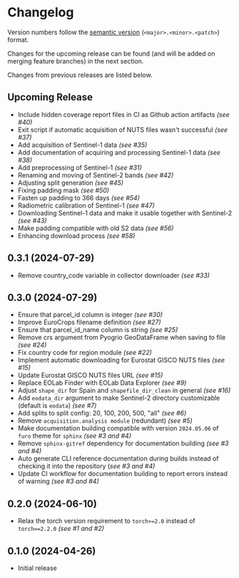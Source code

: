 # Changelog

Version numbers follow the [semantic version](https://semver.org/) (`<major>.<minor>.<patch>`) format.

Changes for the upcoming release can be found (and will be added on merging feature branches) in the next section.

Changes from previous releases are listed below.

## Upcoming Release
- Include hidden coverage report files in CI as Github action artifacts _(see #40)_
- Exit script if automatic acquisition of NUTS files wasn't successful _(see #37)_
- Add acquisition of Sentinel-1 data _(see #35)_
- Add documentation of acquiring and processing Sentinel-1 data _(see #38)_
- Add preprocessing of Sentinel-1 _(see #31)_
- Renaming and moving of Sentinel-2 bands _(see #42)_
- Adjusting split generation _(see #45)_
- Fixing padding mask _(see #50)_
- Fasten up padding to 366 days _(see #54)_
- Radiometric calibration of Sentinel-1 _(see #47)_
- Downloading Sentinel-1 data and make it usable together with Sentinel-2 _(see #43)_
- Make padding compatible with old S2 data _(see #56)_
- Enhancing download process _(see #58)_

## 0.3.1 (2024-07-29)
- Remove country_code variable in collector downloader _(see #33)_

## 0.3.0 (2024-07-29)
- Ensure that parcel_id column is integer _(see #30)_
- Improve EuroCrops filename definition _(see #27)_
- Ensure that parcel_id_name column is string _(see #25)_
- Remove crs argument from Pyogrio GeoDataFrame when saving to file _(see #24)_
- Fix country code for region module _(see #22)_
- Implement automatic downloading for Eurostat GISCO NUTS files _(see #15)_
- Update Eurostat GISCO NUTS files URL _(see #15)_
- Replace EOLab Finder with EOLab Data Explorer _(see #9)_
- Adjust `shape_dir` for Spain and `shapefile_dir_clean` in general _(see #16)_
- Add `eodata_dir` argument to make Sentinel-2 directory customizable (default is `eodata`) _(see #7)_
- Add splits to split config: 20, 100, 200, 500, "all" _(see #6)_
- Remove `acquisition.analysis module` (redundant) _(see #5)_
- Make documentation building compatible with version `2024.05.06` of `furo` theme for `sphinx` _(see #3 and #4)_
- Remove `sphinx-gitref` dependency for documentation building _(see #3 and #4)_
- Auto generate CLI reference documentation during builds instead of checking it into the repository (_see #3 and #4)_
- Update CI workflow for documentation building to report errors instead of warning _(see #3 and #4)_

## 0.2.0 (2024-06-10)

- Relax the torch version requirement to `torch>=2.0` instead of `torch==2.2.0` _(see #1 and #2)_

## 0.1.0 (2024-04-26)

- Initial release
